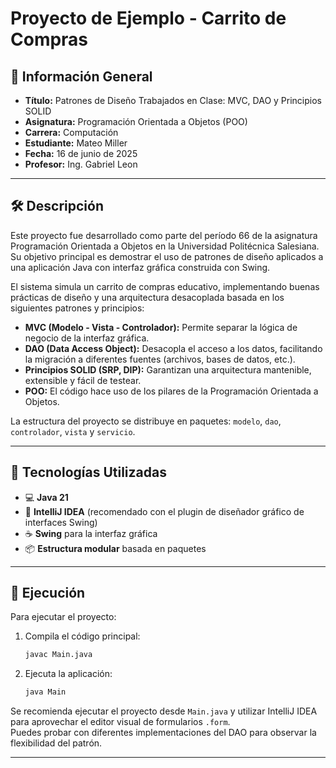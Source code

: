 # Proyecto de Ejemplo - Carrito de Compras

## 📌 Información General

- **Título:** Patrones de Diseño Trabajados en Clase: MVC, DAO y Principios SOLID
- **Asignatura:** Programación Orientada a Objetos (POO)
- **Carrera:** Computación
- **Estudiante:** Mateo Miller
- **Fecha:** 16 de junio de 2025
- **Profesor:** Ing. Gabriel Leon

---

## 🛠️ Descripción

Este proyecto fue desarrollado como parte del período 66 de la asignatura Programación Orientada a Objetos en la Universidad Politécnica Salesiana.  
Su objetivo principal es demostrar el uso de patrones de diseño aplicados a una aplicación Java con interfaz gráfica construida con Swing.

El sistema simula un carrito de compras educativo, implementando buenas prácticas de diseño y una arquitectura desacoplada basada en los siguientes patrones y principios:

- **MVC (Modelo - Vista - Controlador):** Permite separar la lógica de negocio de la interfaz gráfica.
- **DAO (Data Access Object):** Desacopla el acceso a los datos, facilitando la migración a diferentes fuentes (archivos, bases de datos, etc.).
- **Principios SOLID (SRP, DIP):** Garantizan una arquitectura mantenible, extensible y fácil de testear.
- **POO:** El código hace uso de los pilares de la Programación Orientada a Objetos.

La estructura del proyecto se distribuye en paquetes: `modelo`, `dao`, `controlador`, `vista` y `servicio`.

---

## 🧰 Tecnologías Utilizadas

- 💻 **Java 21**
- 🧰 **IntelliJ IDEA** (recomendado con el plugin de diseñador gráfico de interfaces Swing)
- ☕ **Swing** para la interfaz gráfica
- 📦 **Estructura modular** basada en paquetes

---

## 🚀 Ejecución

Para ejecutar el proyecto:

1. Compila el código principal:
    ```bash
    javac Main.java
    ```
2. Ejecuta la aplicación:
    ```bash
    java Main
    ```

Se recomienda ejecutar el proyecto desde `Main.java` y utilizar IntelliJ IDEA para aprovechar el editor visual de formularios `.form`.  
Puedes probar con diferentes implementaciones del DAO para observar la flexibilidad del patrón.

---
